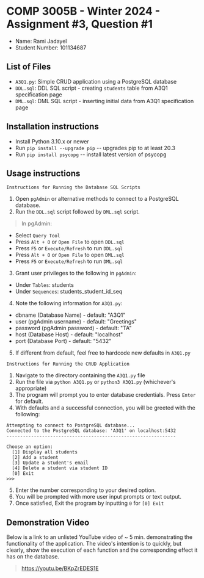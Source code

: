 # COMP 3005B - Winter 2024 - Assignment #3, Question #1
- Name: Rami Jadayel
- Student Number: 101134687

## List of Files
- `A3Q1.py`: Simple CRUD application using a PostgreSQL database
- `DDL.sql`: DDL SQL script - creating `students` table from A3Q1 specification page
- `DML.sql`: DML SQL script - inserting initial data from A3Q1 specification page

## Installation instructions
- Install Python 3.10.x or newer
- Run `pip install --upgrade pip` -- upgrades pip to at least 20.3
- Run `pip install psycopg`       -- install latest version of psycopg

## Usage instructions
``` Instructions for Running the Database SQL Scripts ``` 
1. Open `pgAdmin` or alternative methods to connect to a PostgreSQL database.
2. Run the `DDL.sql` script followed by `DML.sql` script. 
> In pgAdmin: 
- Select `Query Tool`
- Press `Alt + O` or `Open File` to open `DDL.sql`
- Press `F5` or `Execute/Refresh` to run `DDL.sql`
- Press `Alt + O` or `Open File` to open `DML.sql`
- Press `F5` or `Execute/Refresh` to run `DML.sql`
3. Grant user privileges to the following in `pgAdmin`:
- Under    `Tables`: students
- Under `Sequences`: students_student_id_seq
4. Note the following information for `A3Q1.py`:
- dbname      (Database Name) - default: "A3Q1"
- user     (pgAdmin username) - default: "Greetings"
- password (pgAdmin password) - default: "TA"
- host        (Database Host) - default: "localhost"
- port        (Database Port) - default: "5432"
5. If different from default, feel free to hardcode new defaults in `A3Q1.py`

``` Instructions for Running the CRUD Application ```
1. Navigate to the directory containing the `A3Q1.py` file
2. Run the file via `python A3Q1.py` or `python3 A3Q1.py` (whichever's appropriate)
3. The program will prompt you to enter database credentials. Press `Enter` for default.
4. With defaults and a successful connection, you will be greeted with the following:
```
Attempting to connect to PostgreSQL database...
Connected to the PostgreSQL database: 'A3Q1' on localhost:5432
--------------------------------------------------------------

Choose an option:
  [1] Display all students
  [2] Add a student
  [3] Update a student's email
  [4] Delete a student via student ID
  [0] Exit
>>>
```
5. Enter the number corresponding to your desired option.
6. You will be prompted with more user input prompts or text output.
7. Once satisfied, Exit the program by inputting `0` for `[0] Exit`

## Demonstration Video
Below is a link to an unlisted YouTube video of ~ 5 min. demonstrating the functionality of the application.
The video's intention is to quickly, but clearly, show the execution of each function and the corresponding
effect it has on the database. 
> https://youtu.be/BKpZrEDES1E